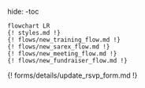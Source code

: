 hide:
    -toc

```mermaid
flowchart LR
{! styles.md !}
{! flows/new_training_flow.md !}
{! flows/new_sarex_flow.md !}
{! flows/new_meeting_flow.md !}
{! flows/new_fundraiser_flow.md !}
```
{! forms/details/update_rsvp_form.md !}